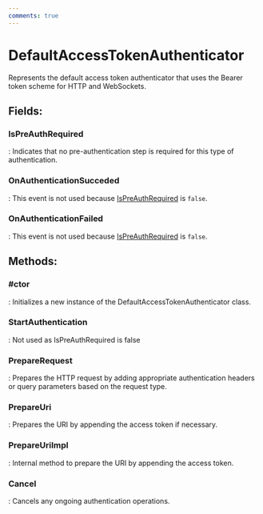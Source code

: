 ```yaml
---
comments: true
---
```

# DefaultAccessTokenAuthenticator

Represents the default access token authenticator that uses the Bearer token scheme for HTTP and WebSockets. 

## **Fields**:
### **IsPreAuthRequired**
: Indicates that no pre-authentication step is required for this type of authentication. 
### **OnAuthenticationSucceded**
: This event is not used because [IsPreAuthRequired](DefaultAccessTokenAuthenticator.md#ispreauthrequired) is `false`. 
### **OnAuthenticationFailed**
: This event is not used because [IsPreAuthRequired](DefaultAccessTokenAuthenticator.md#ispreauthrequired) is `false`. 
## **Methods**:

### **#ctor**
: Initializes a new instance of the DefaultAccessTokenAuthenticator class. 

### **StartAuthentication**
: Not used as IsPreAuthRequired is false 

### **PrepareRequest**
: Prepares the HTTP request by adding appropriate authentication headers or query parameters based on the request type. 

### **PrepareUri**
: Prepares the URI by appending the access token if necessary. 

### **PrepareUriImpl**
: Internal method to prepare the URI by appending the access token. 

### **Cancel**
: Cancels any ongoing authentication operations. 